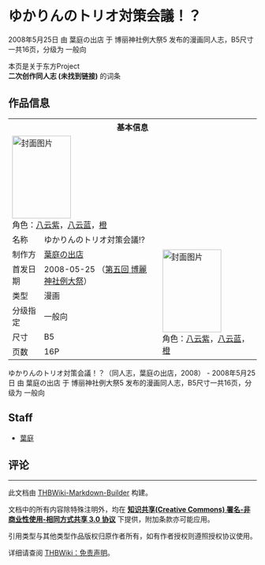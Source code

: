 # ゆかりんのトリオ対策会議！？

<!-- source html: G:\repos\THBWiki-Markdown-Builder\THBWikiMarkdown\Temp\main\6\6f\ns0%3A%E3%82%86%E3%81%8B%E3%82%8A%E3%82%93%E3%81%AE%E3%83%88%E3%83%AA%E3%82%AA%E5%AF%BE%E7%AD%96%E4%BC%9A%E8%AD%B0%EF%BC%81%EF%BC%9F.html -->

2008年5月25日 由 葉庭の出店 于 博丽神社例大祭5 发布的漫画同人志，B5尺寸一共16页，分级为 一般向

本页是关于东方Project  
 **二次创作同人志 (未找到链接)** 的词条
## 作品信息

<table><tbody><tr><th colspan="3">基本信息</th></tr><tr><td class="cover-artwork-mobile" colspan="2"><a href="./文件-ゆかりんのトリオ対策会議!-封面.jpg.md" class="image" title="封面图片"><img alt="封面图片" src="https://upload.thwiki.cc/thumb/5/50/%E3%82%86%E3%81%8B%E3%82%8A%E3%82%93%E3%81%AE%E3%83%88%E3%83%AA%E3%82%AA%E5%AF%BE%E7%AD%96%E4%BC%9A%E8%AD%B0%21%3F%E5%B0%81%E9%9D%A2.jpg/119px-%E3%82%86%E3%81%8B%E3%82%8A%E3%82%93%E3%81%AE%E3%83%88%E3%83%AA%E3%82%AA%E5%AF%BE%E7%AD%96%E4%BC%9A%E8%AD%B0%21%3F%E5%B0%81%E9%9D%A2.jpg" decoding="async" loading="lazy" width="119" height="168" srcset="https://upload.thwiki.cc/thumb/5/50/%E3%82%86%E3%81%8B%E3%82%8A%E3%82%93%E3%81%AE%E3%83%88%E3%83%AA%E3%82%AA%E5%AF%BE%E7%AD%96%E4%BC%9A%E8%AD%B0%21%3F%E5%B0%81%E9%9D%A2.jpg/179px-%E3%82%86%E3%81%8B%E3%82%8A%E3%82%93%E3%81%AE%E3%83%88%E3%83%AA%E3%82%AA%E5%AF%BE%E7%AD%96%E4%BC%9A%E8%AD%B0%21%3F%E5%B0%81%E9%9D%A2.jpg 1.5x, https://upload.thwiki.cc/thumb/5/50/%E3%82%86%E3%81%8B%E3%82%8A%E3%82%93%E3%81%AE%E3%83%88%E3%83%AA%E3%82%AA%E5%AF%BE%E7%AD%96%E4%BC%9A%E8%AD%B0%21%3F%E5%B0%81%E9%9D%A2.jpg/239px-%E3%82%86%E3%81%8B%E3%82%8A%E3%82%93%E3%81%AE%E3%83%88%E3%83%AA%E3%82%AA%E5%AF%BE%E7%AD%96%E4%BC%9A%E8%AD%B0%21%3F%E5%B0%81%E9%9D%A2.jpg 2x" data-file-width="641" data-file-height="901"></a><div class="cover-char">角色：<a href="./八云紫.md" title="八云紫">八云紫</a>，<a href="./八云蓝.md" title="八云蓝">八云蓝</a>，<a href="./橙.md" title="橙">橙</a></div></td>
</tr><tr><td class="label">名称</td><td colspan="2"> ゆかりんのトリオ対策会議!? </td></tr><tr><td class="label">制作方</td><td><a href="./葉庭の出店.md" title="葉庭の出店">葉庭の出店</a></td><td class="cover-artwork" rowspan="6" style="min-width:168px;"><a href="./文件-ゆかりんのトリオ対策会議!-封面.jpg.md" class="image" title="封面图片"><img alt="封面图片" src="https://upload.thwiki.cc/thumb/5/50/%E3%82%86%E3%81%8B%E3%82%8A%E3%82%93%E3%81%AE%E3%83%88%E3%83%AA%E3%82%AA%E5%AF%BE%E7%AD%96%E4%BC%9A%E8%AD%B0%21%3F%E5%B0%81%E9%9D%A2.jpg/119px-%E3%82%86%E3%81%8B%E3%82%8A%E3%82%93%E3%81%AE%E3%83%88%E3%83%AA%E3%82%AA%E5%AF%BE%E7%AD%96%E4%BC%9A%E8%AD%B0%21%3F%E5%B0%81%E9%9D%A2.jpg" decoding="async" loading="lazy" width="119" height="168" srcset="https://upload.thwiki.cc/thumb/5/50/%E3%82%86%E3%81%8B%E3%82%8A%E3%82%93%E3%81%AE%E3%83%88%E3%83%AA%E3%82%AA%E5%AF%BE%E7%AD%96%E4%BC%9A%E8%AD%B0%21%3F%E5%B0%81%E9%9D%A2.jpg/179px-%E3%82%86%E3%81%8B%E3%82%8A%E3%82%93%E3%81%AE%E3%83%88%E3%83%AA%E3%82%AA%E5%AF%BE%E7%AD%96%E4%BC%9A%E8%AD%B0%21%3F%E5%B0%81%E9%9D%A2.jpg 1.5x, https://upload.thwiki.cc/thumb/5/50/%E3%82%86%E3%81%8B%E3%82%8A%E3%82%93%E3%81%AE%E3%83%88%E3%83%AA%E3%82%AA%E5%AF%BE%E7%AD%96%E4%BC%9A%E8%AD%B0%21%3F%E5%B0%81%E9%9D%A2.jpg/239px-%E3%82%86%E3%81%8B%E3%82%8A%E3%82%93%E3%81%AE%E3%83%88%E3%83%AA%E3%82%AA%E5%AF%BE%E7%AD%96%E4%BC%9A%E8%AD%B0%21%3F%E5%B0%81%E9%9D%A2.jpg 2x" data-file-width="641" data-file-height="901"></a><div class="cover-char">角色：<a href="./八云紫.md" title="八云紫">八云紫</a>，<a href="./八云蓝.md" title="八云蓝">八云蓝</a>，<a href="./橙.md" title="橙">橙</a></div></td>
</tr><tr><td class="label">首发日期</td><td>2008-05-25&#160;（<a href="/展会作品列表?e=%E5%8D%9A%E4%B8%BD%E7%A5%9E%E7%A4%BE%E4%BE%8B%E5%A4%A7%E7%A5%AD%235">第五回 博麗神社例大祭</a>）</td></tr><tr><td class="label">类型</td><td>漫画</td></tr><tr><td class="label">分级指定</td><td>一般向</td></tr><tr><td class="label">尺寸</td><td>B5</td></tr><tr><td class="label">页数</td><td>16P</td></tr></tbody></table>

ゆかりんのトリオ対策会議！？（同人志，葉庭の出店，2008） - 2008年5月25日 由 葉庭の出店 于 博丽神社例大祭5 发布的漫画同人志，B5尺寸一共16页，分级为 一般向
## Staff
- [葉庭](./葉庭.md)

## 评论




---

此文档由 [THBWiki-Markdown-Builder](https://github.com/Delsin-Yu/THBWiki-Markdown-Builder) 构建。

文档中的所有内容除特殊注明外，均在 [**知识共享(Creative Commons) 署名-非商业性使用-相同方式共享 3.0 协议**](https://creativecommons.org/licenses/by-sa/3.0/deed.zh-hans) 下提供，附加条款亦可能应用。

引用类型与其他类型作品版权归原作者所有，如有作者授权则遵照授权协议使用。

详细请查阅 [THBWiki：免责声明](https://thbwiki.cc/THBWiki:%E5%85%8D%E8%B4%A3%E5%A3%B0%E6%98%8E)。

